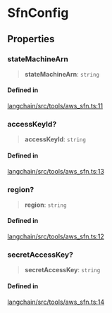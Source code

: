 SfnConfig
=========

Properties[​](#properties "Direct link to Properties")
------------------------------------------------------

### stateMachineArn[​](#statemachinearn "Direct link to stateMachineArn")

> **stateMachineArn**: `string`

#### Defined in[​](#defined-in "Direct link to Defined in")

[langchain/src/tools/aws\_sfn.ts:11](https://github.com/hwchase17/langchainjs/blob/46e1734/langchain/src/tools/aws_sfn.ts#L11)

### accessKeyId?[​](#accesskeyid "Direct link to accessKeyId?")

> **accessKeyId**: `string`

#### Defined in[​](#defined-in-1 "Direct link to Defined in")

[langchain/src/tools/aws\_sfn.ts:13](https://github.com/hwchase17/langchainjs/blob/46e1734/langchain/src/tools/aws_sfn.ts#L13)

### region?[​](#region "Direct link to region?")

> **region**: `string`

#### Defined in[​](#defined-in-2 "Direct link to Defined in")

[langchain/src/tools/aws\_sfn.ts:12](https://github.com/hwchase17/langchainjs/blob/46e1734/langchain/src/tools/aws_sfn.ts#L12)

### secretAccessKey?[​](#secretaccesskey "Direct link to secretAccessKey?")

> **secretAccessKey**: `string`

#### Defined in[​](#defined-in-3 "Direct link to Defined in")

[langchain/src/tools/aws\_sfn.ts:14](https://github.com/hwchase17/langchainjs/blob/46e1734/langchain/src/tools/aws_sfn.ts#L14)